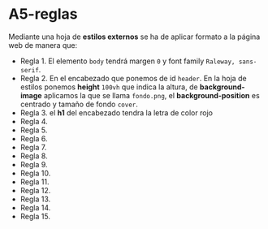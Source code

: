 # A5-reglas
Mediante una hoja de **estilos externos** se ha de aplicar formato a la página web de manera que:
* Regla 1. El elemento `body` tendrá margen `0` y font family `Raleway, sans-serif`.
* Regla 2. En el encabezado que ponemos de id `header`. En la hoja de estilos ponemos **height** `100vh` que indica la altura, de **background-image** aplicamos la que se llama `fondo.png`, el **background-position** es centrado y tamaño de fondo `cover`.
* Regla 3. el **h1** del encabezado tendra la letra de color rojo
* Regla 4. 
* Regla 5. 
* Regla 6. 
* Regla 7. 
* Regla 8. 
* Regla 9. 
* Regla 10. 
* Regla 11. 
* Regla 12.
* Regla 13. 
* Regla 14.
* Regla 15. 
